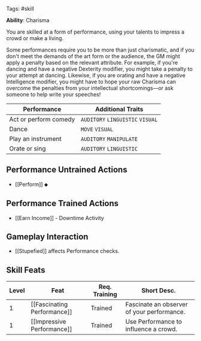 Tags: #skill 

**Ability**: Charisma

You are skilled at a form of performance, using your talents to impress a crowd or make a living.

Some performances require you to be more than just charismatic, and if you don't meet the demands of the art form or the audience, the GM might apply a penalty based on the relevant attribute. For example, if you're dancing and have a negative Dexterity modifier, you might take a penalty to your attempt at dancing. Likewise, if you are orating and have a negative Intelligence modifier, you might have to hope your raw Charisma can overcome the penalties from your intellectual shortcomings—or ask someone to help write your speeches!

| **Performance**       | **Additional Traits**            |
| --------------------- | -------------------------------- |
| Act or perform comedy | `AUDITORY` `LINGUISTIC` `VISUAL` |
| Dance                 | `MOVE` `VISUAL`                  |
| Play an instrument    | `AUDITORY` `MANIPULATE`          |
| Orate or sing         | `AUDITORY` `LINGUISTIC`          |

## Performance Untrained Actions

- [[Perform]] ⬥

## Performance Trained Actions

- [[Earn Income]] - Downtime Activity

## Gameplay Interaction

- [[Stupefied]] affects Performance checks.

## Skill Feats

| Level | Feat                        | Req. Training | Short Desc.                                |
| ----- | --------------------------- | ------------- | ------------------------------------------ |
| 1     | [[Fascinating Performance]] | Trained       | Fascinate an observer of your performance. |
| 1     | [[Impressive Performance]]  | Trained       | Use Performance to influence a crowd.      |


